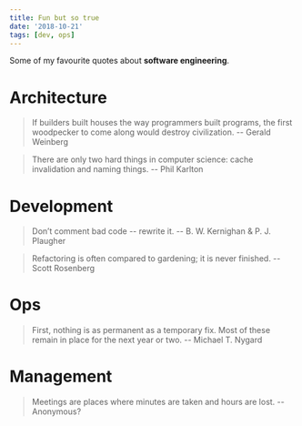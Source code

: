 ```yaml
---
title: Fun but so true
date: '2018-10-21'
tags: [dev, ops]
---
```


Some of my favourite quotes about **software engineering**.

# Architecture

> If builders built houses the way programmers built programs, the first woodpecker to come along would destroy civilization.
 -- Gerald Weinberg

> There are only two hard things in computer science: cache invalidation and naming things.
-- Phil Karlton

# Development

> Don’t comment bad code -- rewrite it.
-- B. W. Kernighan & P. J. Plaugher

> Refactoring is often compared to gardening; it is never finished.
-- Scott Rosenberg

# Ops

> First, nothing is as permanent as a temporary fix. Most of these remain in place for the next year or two.
-- Michael T. Nygard

# Management

> Meetings are places where minutes are taken and hours are lost.
-- Anonymous?